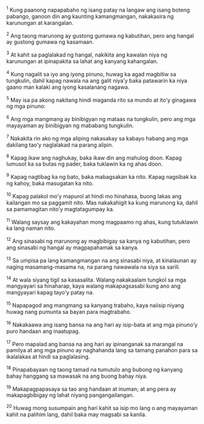 <sup>1</sup>
Kung paanong napapabaho ng isang patay na langaw ang isang boteng pabango, ganoon din ang kaunting kamangmangan, nakakasira ng karunungan at karangalan. 

<sup>2</sup>
Ang taong marunong ay gustong gumawa ng kabutihan, pero ang hangal ay gustong gumawa ng kasamaan. 

<sup>3</sup>
At kahit sa paglalakad ng hangal, nakikita ang kawalan niya ng karunungan at ipinapakita sa lahat ang kanyang kahangalan. 

<sup>4</sup>
Kung nagalit sa iyo ang iyong pinuno, huwag ka agad magbitiw sa tungkulin, dahil kapag nawala na ang galit niyaʼy baka patawarin ka niya gaano man kalaki ang iyong kasalanang nagawa. 

<sup>5</sup>
May isa pa akong nakitang hindi maganda rito sa mundo at itoʼy ginagawa ng mga pinuno: 

<sup>6</sup>
Ang mga mangmang ay binibigyan ng mataas na tungkulin, pero ang mga mayayaman ay binibigyan ng mababang tungkulin. 

<sup>7</sup>
Nakakita rin ako ng mga aliping nakasakay sa kabayo habang ang mga dakilang taoʼy naglalakad na parang alipin. 

<sup>8</sup>
Kapag ikaw ang naghukay, baka ikaw din ang mahulog doon. Kapag lumusot ka sa butas ng pader, baka tuklawin ka ng ahas doon. 

<sup>9</sup>
Kapag nagtibag ka ng bato, baka mabagsakan ka nito. Kapag nagsibak ka ng kahoy, baka masugatan ka nito. 

<sup>10</sup>
Kapag palakol moʼy mapurol at hindi mo hinahasa, buong lakas ang kailangan mo sa paggamit nito. Mas nakakahigit ka kung marunong ka, dahil sa pamamagitan nitoʼy magtatagumpay ka. 

<sup>11</sup>
Walang saysay ang kakayahan mong magpaamo ng ahas, kung tutuklawin ka lang naman nito. 

<sup>12</sup>
Ang sinasabi ng marunong ay magbibigay sa kanya ng kabutihan, pero ang sinasabi ng hangal ay magpapahamak sa kanya. 

<sup>13</sup>
Sa umpisa pa lang kamangmangan na ang sinasabi niya, at kinalaunan ay naging masamang-masama na, na parang nawawala na siya sa sarili. 

<sup>14</sup>
At wala siyang tigil sa kasasalita. Walang nakakaalam tungkol sa mga mangyayari sa hinaharap, kaya walang makapagsasabi kung ano ang mangyayari kapag tayoʼy patay na. 

<sup>15</sup>
Napapagod ang mangmang sa kanyang trabaho, kaya naiisip niyang huwag nang pumunta sa bayan para magtrabaho. 

<sup>16</sup>
Nakakaawa ang isang bansa na ang hari ay isip-bata at ang mga pinunoʼy puro handaan ang inaatupag. 

<sup>17</sup>
Pero mapalad ang bansa na ang hari ay ipinanganak sa marangal na pamilya at ang mga pinuno ay naghahanda lang sa tamang panahon para sa ikalalakas at hindi sa paglalasing. 

<sup>18</sup>
Pinapabayaan ng taong tamad na tumutulo ang bubong ng kanyang bahay hanggang sa mawasak na ang buong bahay niya. 

<sup>19</sup>
Makapagpapasaya sa tao ang handaan at inuman; at ang pera ay makapagbibigay ng lahat niyang pangangailangan. 

<sup>20</sup>
Huwag mong susumpain ang hari kahit sa isip mo lang o ang mayayaman kahit na palihim lang, dahil baka may magsabi sa kanila.